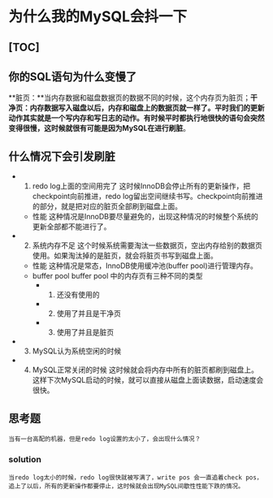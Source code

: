 # 为什么我的MySQL会抖一下

[TOC]
----------------------

## 你的SQL语句为什么变慢了
**脏页：**当内存数据和磁盘数据页的数据不同的时候，这个内存页为脏页；**干净页：**内存数据写入磁盘以后，内存和磁盘上的数据页就一样了。平时我们的更新动作其实就是一个写内存和写日志的动作。有时候平时都执行地很快的语句会突然变得很慢，这时候就很有可能是因为MySQL在进行**刷脏**。

## 什么情况下会引发刷脏
+ 1. redo log上面的空间用完了
    这时候InnoDB会停止所有的更新操作，把checkpoint向前推进，redo log留出空间继续书写。checkpoint向前推进的部分，就是把对应的脏页全部刷到磁盘上面。
    + 性能
        这种情况是InnoDB要尽量避免的，出现这种情况的时候整个系统的更新全部都不能进行了。
+ 2. 系统内存不足
    这个时候系统需要淘汰一些数据页，空出内存给别的数据页使用。如果淘汰掉的是脏页，就会将脏页书写到磁盘上面。
    + 性能
        这种情况是常态，InnoDB使用缓冲池(buffer pool)进行管理内存。
    + buffer pool
        buffer pool 中的内存页有三种不同的类型
        + 1. 还没有使用的
        + 2. 使用了并且是干净页
        + 3. 使用了并且是脏页
+ 3. MySQL认为系统空闲的时候
+ 4. MySQL正常关闭的时候
    这时候就会将内存中所有的脏页都刷到磁盘上。这样下次MySQL启动的时候，就可以直接从磁盘上面读数据，启动速度会很快。

## 思考题
    当有一台高配的机器，但是redo log设置的太小了，会出现什么情况？
### solution
    当redo log太小的时候，redo log很快就被写满了，write pos 会一直追着check pos，追上了以后，所有的更新操作都要停止，这时候就会出现MySQL间歇性性能下跌的情况。